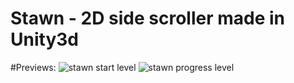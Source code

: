 # Stawn - 2D side scroller made in Unity3d

#Previews:
<img src="https://s20.postimg.org/xcbedv15p/intro.png/" alt="stawn start level"/>
<img src="https://s20.postimg.org/ttzehh09p/progress.png/" alt="stawn progress level" />
